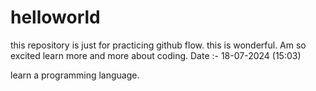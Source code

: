 # helloworld
this repository is just for practicing github flow.
this is wonderful. Am so excited learn more and more about coding.
Date :- 18-07-2024 (15:03) 

learn a programming language.
